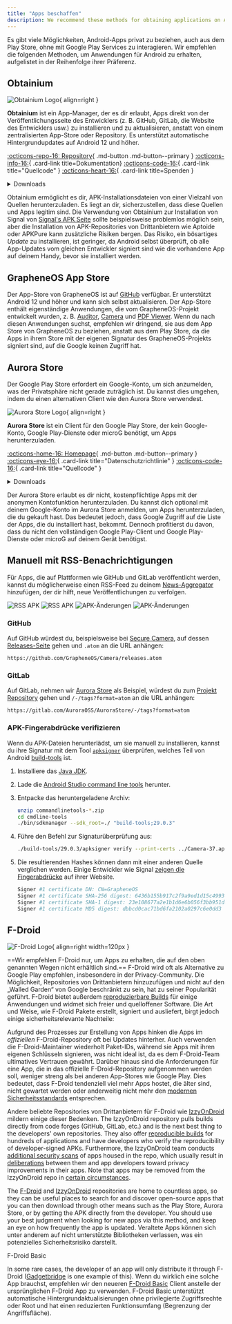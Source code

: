 ```yaml
---
title: "Apps beschaffen"
description: We recommend these methods for obtaining applications on Android without interacting with Google Play Services.
---
```


Es gibt viele Möglichkeiten, Android-Apps privat zu beziehen, auch aus dem Play Store, ohne mit Google Play Services zu interagieren. Wir empfehlen die folgenden Methoden, um Anwendungen für Android zu erhalten, aufgelistet in der Reihenfolge ihrer Präferenz.

## Obtainium

<div class="admonition recommendation" markdown>

![Obtainium Logo](../assets/img/android/obtainium.svg){ align=right }

**Obtainium** ist ein App-Manager, der es dir erlaubt, Apps direkt von der Veröffentlichungsseite des Entwicklers (z. B. GitHub, GitLab, die Website des Entwicklers usw.) zu installieren und zu aktualisieren, anstatt von einem zentralisierten App-Store oder Repository. Es unterstützt automatische Hintergrundupdates auf Android 12 und höher.

[:octicons-repo-16: Repository](https://github.com/ImranR98/Obtainium#readme){ .md-button .md-button--primary }
[:octicons-info-16:](https://github.com/ImranR98/Obtainium/wiki){ .card-link title=Dokumentation}
[:octicons-code-16:](https://github.com/ImranR98/Obtainium){ .card-link title="Quellcode" }
[:octicons-heart-16:](https://github.com/sponsors/ImranR98){ .card-link title=Spenden }

<details class="downloads" markdown>
<summary>Downloads</summary>

- [:simple-github: GitHub](https://github.com/ImranR98/Obtainium/releases)

</details>

</div>

Obtainium ermöglicht es dir, APK-Installationsdateien von einer Vielzahl von Quellen herunterzuladen. Es liegt an dir, sicherzustellen, dass diese Quellen und Apps legitim sind. Die Verwendung von Obtainium zur Installation von Signal von [Signal's APK Seite](https://signal.org/android/apk) sollte beispielsweise problemlos möglich sein, aber die Installation von APK-Repositories von Drittanbietern wie Aptoide oder APKPure kann zusätzliche Risiken bergen. Das Risiko, ein bösartiges _Update_ zu installieren, ist geringer, da Android selbst überprüft, ob alle App-Updates vom gleichen Entwickler signiert sind wie die vorhandene App auf deinem Handy, bevor sie installiert werden.

## GrapheneOS App Store

Der App-Store von GrapheneOS ist auf [GitHub](https://github.com/GrapheneOS/Apps/releases) verfügbar. Er unterstützt Android 12 und höher und kann sich selbst aktualisieren. Der App-Store enthält eigenständige Anwendungen, die vom GrapheneOS-Projekt entwickelt wurden, z. B. [Auditor](../device-integrity.md#auditor-android), [Camera](general-apps.md#secure-camera) und [PDF Viewer](general-apps.md#secure-pdf-viewer). Wenn du nach diesen Anwendungen suchst, empfehlen wir dringend, sie aus dem App Store von GrapheneOS zu beziehen, anstatt aus dem Play Store, da die Apps in ihrem Store mit der eigenen Signatur des GrapheneOS-Projekts signiert sind, auf die Google keinen Zugriff hat.

## Aurora Store

Der Google Play Store erfordert ein Google-Konto, um sich anzumelden, was der Privatsphäre nicht gerade zuträglich ist. Du kannst dies umgehen, indem du einen alternativen Client wie den Aurora Store verwendest.

<div class="admonition recommendation" markdown>

![Aurora Store Logo](../assets/img/android/aurora-store.webp){ align=right }

**Aurora Store** ist ein Client für den Google Play Store, der kein Google-Konto, Google Play-Dienste oder microG benötigt, um Apps herunterzuladen.

[:octicons-home-16: Homepage](https://auroraoss.com){ .md-button .md-button--primary }
[:octicons-eye-16:](https://gitlab.com/AuroraOSS/AuroraStore/-/blob/master/POLICY.md){ .card-link title="Datenschutzrichtlinie" }
[:octicons-code-16:](https://gitlab.com/AuroraOSS/AuroraStore){ .card-link title="Quellcode" }

<details class="downloads" markdown>
<summary>Downloads</summary>

- [:simple-gitlab: GitLab](https://gitlab.com/AuroraOSS/AuroraStore/-/releases)

</details>

</div>

Der Aurora Store erlaubt es dir nicht, kostenpflichtige Apps mit der anonymen Kontofunktion herunterzuladen. Du kannst dich optional mit deinem Google-Konto im Aurora Store anmelden, um Apps herunterzuladen, die du gekauft hast. Das bedeutet jedoch, dass Google Zugriff auf die Liste der Apps, die du installiert hast, bekommt. Dennoch profitierst du davon, dass du nicht den vollständigen Google Play-Client und Google Play-Dienste oder microG auf deinem Gerät benötigst.

## Manuell mit RSS-Benachrichtigungen

Für Apps, die auf Plattformen wie GitHub und GitLab veröffentlicht werden, kannst du möglicherweise einen RSS-Feed zu deinem [News-Aggregator](../news-aggregators.md) hinzufügen, der dir hilft, neue Veröffentlichungen zu verfolgen.

![RSS APK](../assets/img/android/rss-apk-light.png#only-light) ![RSS APK](../assets/img/android/rss-apk-dark.png#only-dark) ![APK-Änderungen](../assets/img/android/rss-changes-light.png#only-light) ![APK-Änderungen](../assets/img/android/rss-changes-dark.png#only-dark)

### GitHub

Auf GitHub würdest du, beispielsweise bei [Secure Camera](general-apps.md#secure-camera), auf dessen [Releases-Seite](https://github.com/GrapheneOS/Camera/releases) gehen und `.atom` an die URL anhängen:

`https://github.com/GrapheneOS/Camera/releases.atom`

### GitLab

Auf GitLab, nehmen wir [Aurora Store](#aurora-store) als Beispiel, würdest du zum [Projekt Repository](https://gitlab.com/AuroraOSS/AuroraStore) gehen und `/-/tags?format=atom` an die URL anhängen:

`https://gitlab.com/AuroraOSS/AuroraStore/-/tags?format=atom`

### APK-Fingerabdrücke verifizieren

Wenn du APK-Dateien herunterlädst, um sie manuell zu installieren, kannst du ihre Signatur mit dem Tool [`apksigner`](https://developer.android.com/studio/command-line/apksigner) überprüfen, welches Teil von Android [build-tools](https://developer.android.com/studio/releases/build-tools) ist.

1. Installiere das [Java JDK](https://oracle.com/java/technologies/downloads).

2. Lade die [Android Studio command line tools](https://developer.android.com/studio#command-tools) herunter.

3. Entpacke das heruntergeladene Archiv:

   ```bash
   unzip commandlinetools-*.zip
   cd cmdline-tools
   ./bin/sdkmanager --sdk_root=./ "build-tools;29.0.3"
   ```

4. Führe den Befehl zur Signaturüberprüfung aus:

   ```bash
   ./build-tools/29.0.3/apksigner verify --print-certs ../Camera-37.apk
   ```

5. Die resultierenden Hashes können dann mit einer anderen Quelle verglichen werden. Einige Entwickler wie Signal [zeigen die Fingerabdrücke](https://signal.org/android/apk) auf ihrer Website.

   ```bash
   Signer #1 certificate DN: CN=GrapheneOS
   Signer #1 certificate SHA-256 digest: 6436b155b917c2f9a9ed1d15c4993a5968ffabc94947c13f2aeee14b7b27ed59
   Signer #1 certificate SHA-1 digest: 23e108677a2e1b1d6e6b056f3bb951df7ad5570c
   Signer #1 certificate MD5 digest: dbbcd0cac71bd6fa2102a0297c6e0dd3
   ```

## F-Droid

![F-Droid Logo](../assets/img/android/f-droid.svg){ align=right width=120px }

\==Wir empfehlen F-Droid nur, um Apps zu erhalten, die auf den oben genannten Wegen nicht erhältlich sind.== F-Droid wird oft als Alternative zu Google Play empfohlen, insbesondere in der Privacy-Community. Die Möglichkeit, Repositories von Drittanbietern hinzuzufügen und nicht auf den „Walled Garden“ von Google beschränkt zu sein, hat zu seiner Popularität geführt. F-Droid bietet außerdem [reproduzierbare Builds](https://f-droid.org/en/docs/Reproducible_Builds) für einige Anwendungen und widmet sich freier und quelloffener Software. Die Art und Weise, wie F-Droid Pakete erstellt, signiert und ausliefert, birgt jedoch einige sicherheitsrelevante Nachteile:

Aufgrund des Prozesses zur Erstellung von Apps hinken die Apps im _offiziellen_ F-Droid-Repository oft bei Updates hinterher. Auch verwenden die F-Droid-Maintainer wiederholt Paket-IDs, während sie Apps mit ihren eigenen Schlüsseln signieren, was nicht ideal ist, da es dem F-Droid-Team ultimatives Vertrauen gewährt. Darüber hinaus sind die Anforderungen für eine App, die in das offizielle F-Droid-Repository aufgenommen werden soll, weniger streng als bei anderen App-Stores wie Google Play. Dies bedeutet, dass F-Droid tendenziell viel mehr Apps hostet, die älter sind, nicht gewartet werden oder anderweitig nicht mehr den [modernen Sicherheitsstandards](https://developer.android.com/google/play/requirements/target-sdk) entsprechen.

Andere beliebte Repositories von Drittanbietern für F-Droid wie [IzzyOnDroid](https://apt.izzysoft.de/fdroid) mildern einige dieser Bedenken. The IzzyOnDroid repository pulls builds directly from code forges (GitHub, GitLab, etc.) and is the next best thing to the developers' own repositories. They also offer [reproducible builds](https://android.izzysoft.de/articles/named/iod-rbs-mirrors-clients) for hundreds of applications and have developers who verify the reproducibility of developer-signed APKs. Furthermore, the IzzyOnDroid team conducts [additional security scans](https://android.izzysoft.de/articles/named/iod-scan-apkchecks) of apps housed in the repo, which usually result in [deliberations](https://github.com/gouravkhunger/QuotesApp/issues/22) between them and app developers toward privacy improvements in their apps. Note that apps may be removed from the IzzyOnDroid repo in [certain circumstances](https://gitlab.com/IzzyOnDroid/repo#are-apps-removed-from-the-repo--and-when-does-that-happen).

The [F-Droid](https://f-droid.org/en/packages) and [IzzyOnDroid](https://apt.izzysoft.de/fdroid) repositories are home to countless apps, so they can be useful places to search for and discover open-source apps that you can then download through other means such as the Play Store, Aurora Store, or by getting the APK directly from the developer. You should use your best judgment when looking for new apps via this method, and keep an eye on how frequently the app is updated. Veraltete Apps können sich unter anderem auf nicht unterstützte Bibliotheken verlassen, was ein potenzielles Sicherheitsrisiko darstellt.

<div class="admonition note" markdown>
<p class="admonition-title">F-Droid Basic</p>

In some rare cases, the developer of an app will only distribute it through F-Droid ([Gadgetbridge](../health-and-wellness.md#gadgetbridge) is one example of this). Wenn du wirklich eine solche App brauchst, empfehlen wir den neueren [F-Droid Basic](https://f-droid.org/en/packages/org.fdroid.basic) Client anstelle der ursprünglichen F-Droid App zu verwenden. F-Droid Basic unterstützt automatische Hintergrundaktualisierungen ohne privilegierte Zugriffsrechte oder Root und hat einen reduzierten Funktionsumfang (Begrenzung der Angriffsfläche).

</div>
